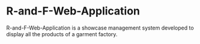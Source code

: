 # R-and-F-Web-Application
R-and-F-Web-Application is a showcase management system developed to display all the products of a garment factory.
